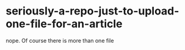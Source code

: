 # seriously-a-repo-just-to-upload-one-file-for-an-article
nope. Of course there is more than one file
